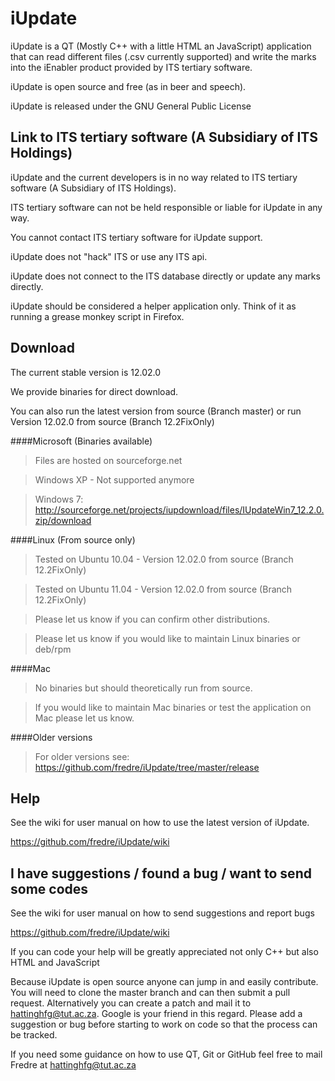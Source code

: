 iUpdate
=======

iUpdate is a QT (Mostly C++ with a little HTML an JavaScript) application that can read different files (.csv currently supported) and write the marks into the iEnabler product provided by ITS tertiary software.

iUpdate is open source and free (as in beer and speech). 

iUpdate is released under the GNU General Public License 


Link to ITS tertiary software (A Subsidiary of ITS Holdings)
------------------------------------------------------------

iUpdate and the current developers is in no way related to ITS tertiary software (A Subsidiary of ITS Holdings). 

ITS tertiary software can not be held responsible or liable for iUpdate in any way. 

You cannot contact ITS tertiary software for iUpdate support.

iUpdate does not "hack" ITS or use any ITS api.

iUpdate does not connect to the ITS database directly or update any marks directly. 

iUpdate should be considered a helper application only. Think of it as running a grease monkey script in Firefox.


Download
---------

The current stable version is 12.02.0

We provide binaries for direct download. 

You can also run the latest version from source (Branch master) or 
run Version 12.02.0 from source (Branch 12.2FixOnly) 

####Microsoft (Binaries available)

>Files are hosted on sourceforge.net
	
>Windows XP - Not supported anymore 

>Windows 7: http://sourceforge.net/projects/iupdownload/files/IUpdateWin7_12.2.0.zip/download
	
		
####Linux (From source only)
	
>Tested on Ubuntu 10.04  - Version 12.02.0 from source (Branch 12.2FixOnly)

>Tested on Ubuntu 11.04 - Version 12.02.0 from source (Branch 12.2FixOnly)
		
>Please let us know if you can confirm other distributions.

>Please let us know if you would like to maintain Linux binaries or deb/rpm 

	
####Mac 

>No binaries but should theoretically run from source.

>If you would like to maintain  Mac binaries or test the application on Mac please let us know.


####Older versions
		
>For older versions see: https://github.com/fredre/iUpdate/tree/master/release


Help
---------

See the wiki for user manual on how to use the latest version of iUpdate. 

https://github.com/fredre/iUpdate/wiki




I have suggestions / found a bug / want to send some codes 
----------------

See the wiki for user manual on how to send suggestions and report bugs 

https://github.com/fredre/iUpdate/wiki

If you can code your help will be greatly appreciated not only C++ but also HTML and JavaScript

Because iUpdate is open source anyone can jump in and easily contribute. You will need to clone the master branch and can then submit a pull request. Alternatively you can
create a patch and mail it to hattinghfg@tut.ac.za. Google is your friend in this regard. Please add a suggestion or bug before starting to work on code so that the process can be tracked.

If you need some guidance on how to use QT, Git or GitHub feel free to mail Fredre at hattinghfg@tut.ac.za
 





